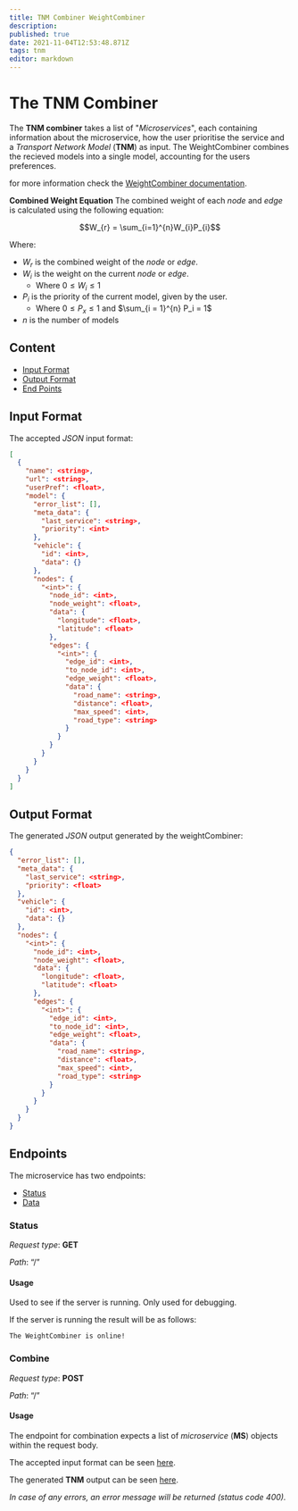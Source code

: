 ```yaml
---
title: TNM Combiner WeightCombiner
description: 
published: true
date: 2021-11-04T12:53:48.871Z
tags: tnm
editor: markdown
---
```


# The TNM Combiner
The **TNM combiner** takes a list of "_Microservices_", each containing information about the microservice, how the user prioritise the service and a _Transport Network Model_ (**TNM**) as input. The WeightCombiner combines the recieved models into a single model, accounting for the users preferences.

for more information check the [WeightCombiner documentation](https://daisy-git.cs.aau.dk/astep-2021/astep-6/-/wikis/home).

**Combined Weight Equation**
The combined weight of each _node_ and _edge_ is calculated using the following equation: 
  
  $$W_{r} = \sum_{i=1}^{n}W_{i}P_{i}$$
  
  Where:
  - $W_{r}$ is the combined weight of the _node_ or _edge_.
  - $W_i$ is the weight on the current _node_ or _edge_.
  	- Where $0 \le W_i \le 1$
  - $P_i$ is the priority of the current model, given by the user.
  	- Where $0 \le P_x \le 1$ and $\sum_{i = 1}^{n} P_i = 1$
  - $n$ is the number of models
  

## Content 
- [Input Format](#input-format)
- [Output Format](#output-format)
- [End Points](#endpoints)


## Input Format
The accepted _JSON_ input format:

```json
[
  {
    "name": <string>,
    "url": <string>,
    "userPref": <float>,
    "model": {
      "error_list": [],
      "meta_data": {
        "last_service": <string>,
        "priority": <int>
      },
      "vehicle": {
        "id": <int>,
        "data": {}
      },
      "nodes": {
        "<int>": {
          "node_id": <int>,
          "node_weight": <float>,
          "data": {
            "longitude": <float>,
            "latitude": <float>
          },
          "edges": {
            "<int>": {
              "edge_id": <int>,
              "to_node_id": <int>,
              "edge_weight": <float>,
              "data": {
                "road_name": <string>,
                "distance": <float>,
                "max_speed": <int>,
                "road_type": <string>
              }
            }
          }
        }
      }
    }
  }
]
```
## Output Format
The generated _JSON_ output generated by the weightCombiner:
```json
{
  "error_list": [],
  "meta_data": {
    "last_service": <string>,
    "priority": <float>
  },
  "vehicle": {
    "id": <int>,
    "data": {}
  },
  "nodes": {
    "<int>": {
      "node_id": <int>,
      "node_weight": <float>,
      "data": {
        "longitude": <float>,
        "latitude": <float>
      },
      "edges": {
        "<int>": {
          "edge_id": <int>,
          "to_node_id": <int>,
          "edge_weight": <float>,
          "data": {
            "road_name": <string>,
            "distance": <float>,
            "max_speed": <int>,
            "road_type": <string>
          }
        }
      }
    } 
  }
}
```


## Endpoints
The microservice has two endpoints:
- [Status](#Status)
- [Data](#Combine)

### Status
_Request type_:  **GET**

_Path_: “/”

#### Usage
Used to see if the server is running. Only used for debugging. 

If the server is running the result will be as follows:
```
The WeightCombiner is online!
```

### Combine
_Request type_:  **POST**

_Path_: “/”

#### Usage
The endpoint for combination expects a list of *microservice* (**MS**) objects within the request body. 

The accepted input format can be seen [here](#input-format).

The generated **TNM** output can be seen [here](#output-format).

 _In case of any errors, an error message will be returned (status code 400)._
